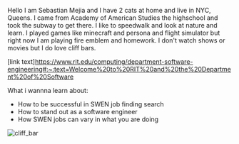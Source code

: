 Hello I am Sebastian Mejia and I have 2 cats at home and live in NYC, Queens. I came from Academy of American Studies the highschool and took the subway to get there. I like to speedwalk and look at nature and learn. I played games like minecraft and persona and flight simulator but right now I am playing fire emblem and homework. I don't watch shows or movies but I do love cliff bars.

[link text]https://www.rit.edu/computing/department-software-engineering#:~:text=Welcome%20to%20RIT%20and%20the%20Department%20of%20Software

What i wannna learn about:
<ul>
  <li>How to be successful in SWEN job finding search</li>
  <li>How to stand out as a software engineer</li>
  <li>How SWEN jobs can vary in what you are doing</li>
</ul>

![cliff_bar](C:\Users\Sebas\Downloads\cliffbar.png)
